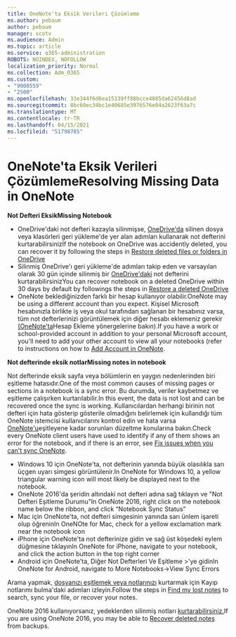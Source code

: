 ```yaml
---
title: OneNote'ta Eksik Verileri Çözümleme
ms.author: pebaum
author: pebaum
manager: scotv
ms.audience: Admin
ms.topic: article
ms.service: o365-administration
ROBOTS: NOINDEX, NOFOLLOW
localization_priority: Normal
ms.collection: Adm_O365
ms.custom:
- "9000559"
- "2500"
ms.openlocfilehash: 33e344f6d6ea15139ff88bcce4885da62456d8ad
ms.sourcegitcommit: 8bc60ec34bc1e40685e3976576e04a2623f63a7c
ms.translationtype: MT
ms.contentlocale: tr-TR
ms.lasthandoff: 04/15/2021
ms.locfileid: "51798785"
---
```

# <a name="resolving-missing-data-in-onenote"></a><span data-ttu-id="6a49d-102">OneNote'ta Eksik Verileri Çözümleme</span><span class="sxs-lookup"><span data-stu-id="6a49d-102">Resolving Missing Data in OneNote</span></span>

<span data-ttu-id="6a49d-103">**Not Defteri Eksik**</span><span class="sxs-lookup"><span data-stu-id="6a49d-103">**Missing Notebook**</span></span>

- <span data-ttu-id="6a49d-104">OneDrive'daki not defteri kazayla silinmişse, [OneDrive'da](https://support.office.com/article/949ada80-0026-4db3-a953-c99083e6a84f) silinen dosya veya klasörleri geri yükleme'de yer alan adımları kullanarak not defterini kurtarabilirsiniz</span><span class="sxs-lookup"><span data-stu-id="6a49d-104">If the notebook on OneDrive was accidently deleted, you can recover it by following the steps in [Restore deleted files or folders in OneDrive](https://support.office.com/article/949ada80-0026-4db3-a953-c99083e6a84f)</span></span>
- <span data-ttu-id="6a49d-105">Silinmiş OneDrive'ı geri yükleme'de adımları takip eden ve varsayılan olarak 30 gün içinde silinmiş bir [OneDrive'daki](https://docs.microsoft.com/onedrive/restore-deleted-onedrive) not defterini kurtarabilirsiniz</span><span class="sxs-lookup"><span data-stu-id="6a49d-105">You can recover notebook on a deleted OneDrive within 30 days by default by followings the steps in [Restore a deleted OneDrive](https://docs.microsoft.com/onedrive/restore-deleted-onedrive)</span></span>
- <span data-ttu-id="6a49d-106">OneNote beklediğinizden farklı bir hesap kullanıyor olabilir.</span><span class="sxs-lookup"><span data-stu-id="6a49d-106">OneNote may be using a different account than you expect.</span></span> <span data-ttu-id="6a49d-107">Kişisel Microsoft hesabınızla birlikte iş veya okul tarafından sağlanan bir hesabınız varsa, tüm not defterlerinizi görüntülemek için diğer hesabı eklemeniz gerekir [(OneNote'ta](https://support.office.com/article/5afff855-54ee-47e4-a773-db048d4ac299)Hesap Ekleme yönergelerine bakın).</span><span class="sxs-lookup"><span data-stu-id="6a49d-107">If you have a work or school-provided account in addition to your personal Microsoft account, you'll need to add your other account to view all your notebooks (refer to instructions on how to [Add Account in OneNote](https://support.office.com/article/5afff855-54ee-47e4-a773-db048d4ac299).</span></span>

<span data-ttu-id="6a49d-108">**Not defterinde eksik notlar**</span><span class="sxs-lookup"><span data-stu-id="6a49d-108">**Missing notes in notebook**</span></span>

<span data-ttu-id="6a49d-109">Not defterinde eksik sayfa veya bölümlerin en yaygın nedenlerinden biri eşitleme hatasıdır.</span><span class="sxs-lookup"><span data-stu-id="6a49d-109">One of the most common causes of missing pages or sections in a notebook is a sync error.</span></span> <span data-ttu-id="6a49d-110">Bu durumda, veriler kaybetmez ve eşitleme çalışırken kurtarılabilir.</span><span class="sxs-lookup"><span data-stu-id="6a49d-110">In this event, the data is not lost and can be recovered once the sync is working.</span></span> <span data-ttu-id="6a49d-111">Kullanıcılardan herhangi birinin not defteri için hata gösterip gösterile olmadığını belirlemek için kullandığı tüm OneNote istemcisi kullanıcılarını kontrol edin ve hata varsa [OneNote'u](https://support.office.com/article/299495ef-66d1-448f-90c1-b785a6968d45)eşitleyene kadar sorunları düzeltme konularına bakın.</span><span class="sxs-lookup"><span data-stu-id="6a49d-111">Check every OneNote client users have used to identify if any of them shows an error for the notebook, and if there is an error, see [Fix issues when you can't sync OneNote](https://support.office.com/article/299495ef-66d1-448f-90c1-b785a6968d45).</span></span>

- <span data-ttu-id="6a49d-112">Windows 10 için OneNote'ta, not defterinin yanında büyük olasılıkla sarı üçgen uyarı simgesi görüntülenir.</span><span class="sxs-lookup"><span data-stu-id="6a49d-112">In OneNote for Windows 10, a yellow triangular warning icon will most likely be displayed next to the notebook.</span></span>
- <span data-ttu-id="6a49d-113">OneNote 2016'da şeridin altındaki not defteri adına sağ tıklayın ve "Not Defteri Eşitleme Durumu"</span><span class="sxs-lookup"><span data-stu-id="6a49d-113">In OneNote 2016, right click on the notebook name below the ribbon, and click “Notebook Sync Status”</span></span>
- <span data-ttu-id="6a49d-114">Mac için OneNote'ta, not defteri simgesinin yanında sarı ünlem işareti olup öğrenin</span><span class="sxs-lookup"><span data-stu-id="6a49d-114">In OneNOte for Mac, check for a yellow exclamation mark near the notebook icon</span></span>
- <span data-ttu-id="6a49d-115">iPhone için OneNote'ta not defterinize gidin ve sağ üst köşedeki eylem düğmesine tıklayın</span><span class="sxs-lookup"><span data-stu-id="6a49d-115">In OneNote for iPhone, navigate to your notebook, and click the action button in the top right corner</span></span>
- <span data-ttu-id="6a49d-116">Android için OneNote'ta, Diğer Not Defterleri Ve Eşitleme >'ye gidin</span><span class="sxs-lookup"><span data-stu-id="6a49d-116">In OneNote for Android, navigate to More Notebooks->View Sync Errors</span></span>

<span data-ttu-id="6a49d-117">Arama yapmak, [dosyanızı eşitlemek veya notlarınızı](https://support.office.com/article/32cb2bd7-afe7-44d2-a711-398a88421287) kurtarmak için Kayıp notlarımı bulma'daki adımları izleyin.</span><span class="sxs-lookup"><span data-stu-id="6a49d-117">Follow the steps in [Find my lost notes](https://support.office.com/article/32cb2bd7-afe7-44d2-a711-398a88421287) to search, sync your file, or recover your notes.</span></span>

<span data-ttu-id="6a49d-118">OneNote 2016 kullanıyorsanız, yedeklerden silinmiş notları [kurtarabilirsiniz.](https://support.office.com/article/32ed1036-74fd-4c21-bc28-033a486e6b14)</span><span class="sxs-lookup"><span data-stu-id="6a49d-118">If you are using OneNote 2016, you may be able to [Recover deleted notes](https://support.office.com/article/32ed1036-74fd-4c21-bc28-033a486e6b14) from backups.</span></span>
